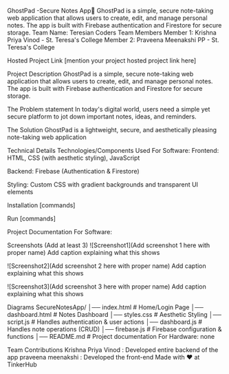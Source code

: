 GhostPad -Secure Notes App🎯
GhostPad is a simple, secure note-taking web application that allows users to create, edit, and manage personal notes. 
The app is built with Firebase authentication and Firestore for secure storage.
Team Name: Teresian Coders
Team Members
Member 1: Krishna Priya Vinod - St. Teresa's College
Member 2: Praveena Meenakshi PP - St. Teresa's College

Hosted Project Link
[mention your project hosted project link here]

Project Description
GhostPad is a simple, secure note-taking web application 
that allows users to create, edit, and manage personal notes.
The app is built with Firebase authentication and Firestore for secure storage.

The Problem statement
In today's digital world, users need a simple yet secure platform to jot down important notes, ideas, and reminders.

The Solution
GhostPad is a lightweight, secure, and aesthetically pleasing note-taking web application

Technical Details
Technologies/Components Used
For Software:
Frontend: HTML, CSS (with aesthetic styling), JavaScript

Backend: Firebase (Authentication & Firestore)

Styling: Custom CSS with gradient backgrounds and transparent UI elements

Installation
[commands]

Run
[commands]

Project Documentation
For Software:

Screenshots (Add at least 3)
![Screenshot1](Add screenshot 1 here with proper name) Add caption explaining what this shows

![Screenshot2](Add screenshot 2 here with proper name) Add caption explaining what this shows

![Screenshot3](Add screenshot 3 here with proper name) Add caption explaining what this shows

Diagrams
SecureNotesApp/
│── index.html        # Home/Login Page
│── dashboard.html    # Notes Dashboard
│── styles.css        # Aesthetic Styling
│── script.js         # Handles authentication & user actions
│── dashboard.js      # Handles note operations (CRUD)
│── firebase.js       # Firebase configuration & functions
│── README.md         # Project documentation
For Hardware:
none

Team Contributions
Krishna Priya Vinod : Developed entire backend of the app
praveena meenakshi : Developed the front-end
Made with ❤️ at TinkerHub
